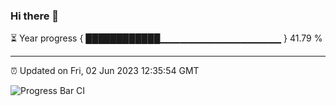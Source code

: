 ### Hi there 👋

⏳ Year progress { ████████████▁▁▁▁▁▁▁▁▁▁▁▁▁▁▁▁▁▁ } 41.79 %

---

⏰ Updated on Fri, 02 Jun 2023 12:35:54 GMT

![Progress Bar CI](https://github.com/ZhaoGui/ZhaoGui/workflows/Progress%20Bar%20CI/badge.svg)
